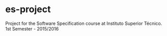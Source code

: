 # es-project
Project for the Software Specification course at Instituto Superior Técnico. 1st Semester - 2015/2016
